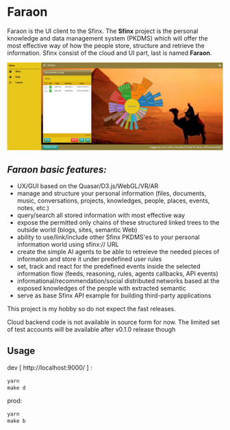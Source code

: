 # Faraon

 Faraon is the UI client to the Sfinx. The **Sfinx** project is the personal knowledge and data management system (PKDMS) which will offer the most effective way of how the people store, structure and retrieve the information.
Sfinx consist of the cloud and UI part, last is named **Faraon**.

![Faraon](https://github.com/Sfinx/faraon/blob/main/faraon.png)

*Faraon basic features:*
--------------------------

- UX/GUI based on the Quasar/D3.js/WebGL/VR/AR
- manage and structure your personal information (files, documents, music, conversations, projects, knowledges, people, places, events, notes, etc.)
- query/search all stored information with most effective way
- expose the permitted only chains of these structured linked trees to the outside world (blogs, sites, semantic Web)
- ability to use/link/include other Sfinx PKDMS'es to your personal information world using sfinx:// URL
- create the simple AI agents to be able to retreieve the needed pieces of informaton and store it under predefined user rules
- set, track and react for the predefined events inside the selected information flow (feeds, reasoning, rules, agents callbacks, API events)
- informational/recommendation/social distributed networks based at the exposed knowledges of the people with extracted semantic
- serve as base Sfinx API example for building third-party applications

This project is my hobby so do not expect the fast releases.

Cloud backend code is not available in source form for now. The limited set of test accounts will be available after v0.1.0 release though

Usage
-----

dev [ http://localhost:9000/ ] :

```
yarn
make d
```

prod:

```
yarn
make b
```
